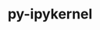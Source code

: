 ---
title: "py-ipykernel"
layout: cache
categories: [package, v0.21.2]
meta: {"versions": ["6.23.1"], "compilers": ["gcc@=11.1.0", "gcc@=11.4.0", "gcc@=9.4.0", "oneapi@=2023.2.0"], "oss": ["ubuntu20.04"], "platforms": ["linux"], "targets": ["neoverse_v1", "ppc64le", "x86_64_v3"], "stacks": ["data-vis-sdk", "e4s", "e4s-neoverse_v1", "e4s-oneapi", "e4s-power", "root"], "num_specs": 12, "num_specs_by_stack": {"root": 12, "e4s-neoverse_v1": 2, "e4s-power": 2, "data-vis-sdk": 2, "e4s": 3, "e4s-oneapi": 3}}
spec_details: [{"hash": "5kbz42jn65vx32l2tmbmqc7yrpyaby3y", "compiler": "gcc@=11.4.0", "versions": ["6.23.1"], "os": "ubuntu20.04", "platform": "linux", "target": "neoverse_v1", "variants": ["build_system=python_pip"], "stacks": ["root", "e4s-neoverse_v1"], "size": "-", "tarball": "https://binaries.spack.io/releases/v0.21.2/build_cache/linux-ubuntu20.04-neoverse_v1/gcc-11.4.0/py-ipykernel-6.23.1/linux-ubuntu20.04-neoverse_v1-gcc-11.4.0-py-ipykernel-6.23.1-5kbz42jn65vx32l2tmbmqc7yrpyaby3y.spack"}, {"hash": "auz7frpxixzwqj5bqntqyv4haauoemrc", "compiler": "gcc@=11.4.0", "versions": ["6.23.1"], "os": "ubuntu20.04", "platform": "linux", "target": "neoverse_v1", "variants": ["build_system=python_pip"], "stacks": ["root", "e4s-neoverse_v1"], "size": "-", "tarball": "https://binaries.spack.io/releases/v0.21.2/build_cache/linux-ubuntu20.04-neoverse_v1/gcc-11.4.0/py-ipykernel-6.23.1/linux-ubuntu20.04-neoverse_v1-gcc-11.4.0-py-ipykernel-6.23.1-auz7frpxixzwqj5bqntqyv4haauoemrc.spack"}, {"hash": "id5g54vhnsyk7g2tbbpowo4lcekifxxp", "compiler": "gcc@=9.4.0", "versions": ["6.23.1"], "os": "ubuntu20.04", "platform": "linux", "target": "ppc64le", "variants": ["build_system=python_pip"], "stacks": ["root", "e4s-power"], "size": "-", "tarball": "https://binaries.spack.io/releases/v0.21.2/build_cache/linux-ubuntu20.04-ppc64le/gcc-9.4.0/py-ipykernel-6.23.1/linux-ubuntu20.04-ppc64le-gcc-9.4.0-py-ipykernel-6.23.1-id5g54vhnsyk7g2tbbpowo4lcekifxxp.spack"}, {"hash": "n2wm7w6ewzaa3ysxaz7dspyhb5bdyjj6", "compiler": "gcc@=9.4.0", "versions": ["6.23.1"], "os": "ubuntu20.04", "platform": "linux", "target": "ppc64le", "variants": ["build_system=python_pip"], "stacks": ["root", "e4s-power"], "size": "-", "tarball": "https://binaries.spack.io/releases/v0.21.2/build_cache/linux-ubuntu20.04-ppc64le/gcc-9.4.0/py-ipykernel-6.23.1/linux-ubuntu20.04-ppc64le-gcc-9.4.0-py-ipykernel-6.23.1-n2wm7w6ewzaa3ysxaz7dspyhb5bdyjj6.spack"}, {"hash": "nreblgdidm4x3tqinhm66txvrfizvkse", "compiler": "gcc@=11.1.0", "versions": ["6.23.1"], "os": "ubuntu20.04", "platform": "linux", "target": "x86_64_v3", "variants": ["build_system=python_pip"], "stacks": ["root", "data-vis-sdk"], "size": "-", "tarball": "https://binaries.spack.io/releases/v0.21.2/build_cache/linux-ubuntu20.04-x86_64_v3/gcc-11.1.0/py-ipykernel-6.23.1/linux-ubuntu20.04-x86_64_v3-gcc-11.1.0-py-ipykernel-6.23.1-nreblgdidm4x3tqinhm66txvrfizvkse.spack"}, {"hash": "xpmt37r5hwdokmeafr6xsxnzjw7njrlh", "compiler": "gcc@=11.1.0", "versions": ["6.23.1"], "os": "ubuntu20.04", "platform": "linux", "target": "x86_64_v3", "variants": ["build_system=python_pip"], "stacks": ["root", "data-vis-sdk"], "size": "-", "tarball": "https://binaries.spack.io/releases/v0.21.2/build_cache/linux-ubuntu20.04-x86_64_v3/gcc-11.1.0/py-ipykernel-6.23.1/linux-ubuntu20.04-x86_64_v3-gcc-11.1.0-py-ipykernel-6.23.1-xpmt37r5hwdokmeafr6xsxnzjw7njrlh.spack"}, {"hash": "ldkm6udij6q2dp7avoqbc3fqcmmu4e4w", "compiler": "gcc@=11.4.0", "versions": ["6.23.1"], "os": "ubuntu20.04", "platform": "linux", "target": "x86_64_v3", "variants": ["build_system=python_pip"], "stacks": ["root", "e4s"], "size": "-", "tarball": "https://binaries.spack.io/releases/v0.21.2/build_cache/linux-ubuntu20.04-x86_64_v3/gcc-11.4.0/py-ipykernel-6.23.1/linux-ubuntu20.04-x86_64_v3-gcc-11.4.0-py-ipykernel-6.23.1-ldkm6udij6q2dp7avoqbc3fqcmmu4e4w.spack"}, {"hash": "qgaxbz7dtwyqginveyzxefoih6gcgdwa", "compiler": "gcc@=11.4.0", "versions": ["6.23.1"], "os": "ubuntu20.04", "platform": "linux", "target": "x86_64_v3", "variants": ["build_system=python_pip"], "stacks": ["root", "e4s"], "size": "-", "tarball": "https://binaries.spack.io/releases/v0.21.2/build_cache/linux-ubuntu20.04-x86_64_v3/gcc-11.4.0/py-ipykernel-6.23.1/linux-ubuntu20.04-x86_64_v3-gcc-11.4.0-py-ipykernel-6.23.1-qgaxbz7dtwyqginveyzxefoih6gcgdwa.spack"}, {"hash": "7l6a5cs7mdnueqbno7hi36puox2qnjix", "compiler": "gcc@=11.4.0", "versions": ["6.23.1"], "os": "ubuntu20.04", "platform": "linux", "target": "x86_64_v3", "variants": ["build_system=python_pip"], "stacks": ["root", "e4s"], "size": "-", "tarball": "https://binaries.spack.io/releases/v0.21.2/build_cache/linux-ubuntu20.04-x86_64_v3/gcc-11.4.0/py-ipykernel-6.23.1/linux-ubuntu20.04-x86_64_v3-gcc-11.4.0-py-ipykernel-6.23.1-7l6a5cs7mdnueqbno7hi36puox2qnjix.spack"}, {"hash": "pb2t6rcwpmq7eydaq33gomotvylf4rvz", "compiler": "oneapi@=2023.2.0", "versions": ["6.23.1"], "os": "ubuntu20.04", "platform": "linux", "target": "x86_64_v3", "variants": ["build_system=python_pip"], "stacks": ["root", "e4s-oneapi"], "size": "-", "tarball": "https://binaries.spack.io/releases/v0.21.2/build_cache/linux-ubuntu20.04-x86_64_v3/oneapi-2023.2.0/py-ipykernel-6.23.1/linux-ubuntu20.04-x86_64_v3-oneapi-2023.2.0-py-ipykernel-6.23.1-pb2t6rcwpmq7eydaq33gomotvylf4rvz.spack"}, {"hash": "xsqnbdjhzz7n6xrg33t2wtfv247btkat", "compiler": "oneapi@=2023.2.0", "versions": ["6.23.1"], "os": "ubuntu20.04", "platform": "linux", "target": "x86_64_v3", "variants": ["build_system=python_pip"], "stacks": ["root", "e4s-oneapi"], "size": "-", "tarball": "https://binaries.spack.io/releases/v0.21.2/build_cache/linux-ubuntu20.04-x86_64_v3/oneapi-2023.2.0/py-ipykernel-6.23.1/linux-ubuntu20.04-x86_64_v3-oneapi-2023.2.0-py-ipykernel-6.23.1-xsqnbdjhzz7n6xrg33t2wtfv247btkat.spack"}, {"hash": "ugq3l2w5m7uszklk4qno66ubajjaklnk", "compiler": "oneapi@=2023.2.0", "versions": ["6.23.1"], "os": "ubuntu20.04", "platform": "linux", "target": "x86_64_v3", "variants": ["build_system=python_pip"], "stacks": ["root", "e4s-oneapi"], "size": "-", "tarball": "https://binaries.spack.io/releases/v0.21.2/build_cache/linux-ubuntu20.04-x86_64_v3/oneapi-2023.2.0/py-ipykernel-6.23.1/linux-ubuntu20.04-x86_64_v3-oneapi-2023.2.0-py-ipykernel-6.23.1-ugq3l2w5m7uszklk4qno66ubajjaklnk.spack"}]
---